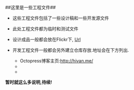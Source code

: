 ##这里是一些工程文件##

* 这些工程文件包括了一些设计稿和一些开发源文件

* 此处工程文件都为临时和测试文件

* 设计成品一般都会放在Flickr下, [Url](http://www.flickr.com/photos/ivandoo/collections/72157604162558406/)

* 开发工程文件一般都会另外建立仓库存放.地址会在下方列出.

    * Octopress博客主页:http://hivan.me/
    * 
    * 

**暂时就这么多说明,待续!**